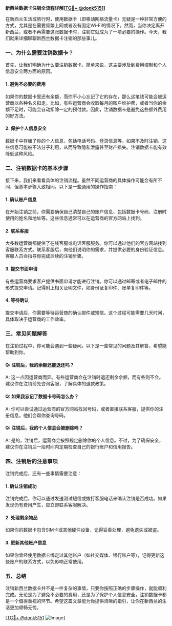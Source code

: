 **新西兰数据卡注销全流程详解[[TG💪+ @donk5151](https://t.me/s/donk5151)]**

在新西兰生活或旅行时，使用数据卡（即移动网络流量卡）无疑是一种非常方便的方式，尤其是在需要频繁上网或者没有固定Wi-Fi的情况下。然而，当你决定离开新西兰，或者不再需要这张数据卡时，注销它就成为了一项必要的操作。今天，我们就来详细聊聊新西兰数据卡注销的那些事儿。

### 一、为什么需要注销数据卡？

首先，让我们明确为什么要注销数据卡。简单来说，这主要涉及到费用控制和个人信息安全两方面的原因。

#### 1. 避免不必要的费用
如果你的数据卡里还有余额，而你不小心忘记了它的存在，那么这笔钱可能会被运营商以各种名义扣走。比如，有些运营商会收取每月的账户维护费，或者当你的余额不足时，可能会自动扣除一定的预付款。因此，注销数据卡是避免这些额外费用的好方法。

#### 2. 保护个人信息安全
数据卡中存储了你的个人信息，包括电话号码、登录信息等。如果不及时注销，这些信息可能被不法分子利用，从而导致隐私泄露甚至财产损失。注销数据卡能有效降低这种风险。

### 二、注销数据卡的基本步骤

接下来，我们来看看具体的注销流程。虽然不同运营商的具体操作可能会有所不同，但基本步骤大致相同。以下是一些通用的操作指南：

#### 1. 确认账户信息
在开始注销之前，你需要确保自己清楚自己的账户信息，包括数据卡号码、注册时使用的姓名和地址等。这些信息通常可以在运营商的官方网站上找到。

#### 2. 联系客服
大多数运营商都提供了在线客服或电话客服服务。你可以通过他们的官方网站找到客服联系方式。联系客服后，向他们说明你的需求，并提供必要的身份验证信息。客服人员会指导你完成后续的注销步骤。

#### 3. 提交书面申请
有些运营商要求客户提供书面申请才能进行注销。你可以通过邮寄或者电子邮件的形式提交申请。记得附上相关证明文件，如身份证复印件、账单复印件等。

#### 4. 等待确认
提交申请后，你需要等待运营商的确认邮件或短信。这个过程可能需要几天时间，具体取决于运营商的工作效率。

### 三、常见问题解答

在注销过程中，你可能会遇到一些疑问。以下是一些常见的问题及其解答，希望能帮助到你。

#### Q: 注销后，我的余额还能退还吗？
A: 这一点因运营商而异。有些运营商会在注销时退还剩余余额，而有些则不会。建议你在注销前先咨询客服，了解具体的退款政策。

#### Q: 如果我忘记了数据卡号码怎么办？
A: 你可以尝试通过运营商的官方网站找回号码，或者直接联系客服，提供你的注册信息，他们会帮你查询号码。

#### Q: 注销后，我的个人信息会被删除吗？
A: 是的，注销后，运营商会按照规定删除你的个人信息。不过，为了确保安全，建议你在注销后一段时间内定期检查自己的银行账户和信用报告。

### 四、注销后的注意事项

注销完成后，还有一些事情需要注意：

#### 1. 确认注销成功
注销完成后，你可以通过发送测试短信或拨打客服电话来确认注销是否成功。如果发现仍有费用产生，应立即联系客服解决。

#### 2. 处理剩余物品
如果你的数据卡包含SIM卡或其他硬件设备，记得妥善处理，避免遗失或被盗。

#### 3. 更新其他账户信息
如果你曾经使用数据卡绑定过其他账户（如社交媒体、银行账户等），记得更新这些账户的联系方式，以免影响正常使用。

### 五、总结

注销新西兰数据卡并不是一件复杂的事情，只要你按照正确的步骤操作，就能顺利完成。无论是为了避免不必要的费用，还是为了保护个人信息安全，注销数据卡都是一个值得重视的环节。希望这篇文章能为你提供清晰的指引，让你在新西兰的生活更加顺畅无忧。

[[TG💪+ @donk5151](https://t.me/s/donk5151) ![Image](https://i.postimg.cc/rwNCRYN7/Snipaste-2025-04-30-17-27-05.png)]